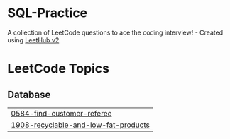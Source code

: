 # SQL-Practice
A collection of LeetCode questions to ace the coding interview! - Created using [LeetHub v2](https://github.com/arunbhardwaj/LeetHub-2.0)

<!---LeetCode Topics Start-->
# LeetCode Topics
## Database
|  |
| ------- |
| [0584-find-customer-referee](https://github.com/gauriideshpande/SQL-Practice/tree/master/0584-find-customer-referee) |
| [1908-recyclable-and-low-fat-products](https://github.com/gauriideshpande/SQL-Practice/tree/master/1908-recyclable-and-low-fat-products) |
<!---LeetCode Topics End-->
